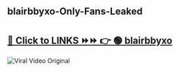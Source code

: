 
 ## blairbbyxo-Only-Fans-Leaked

# <h2><a href="https://clipsfans.com/blairbbyxo&ref=git">🔗 Click to LINKS ⏩⏩ 👉 🟢 blairbbyxo </a></h2>

<a href="https://clipsfans.com/blairbbyxo&ref=git" rel="nofollow" data-target="animated-image.originalLink"><img src="https://i.ibb.co.com/xMMVF88/686577567.gif" alt="Viral Video Original" style="max-width: 100%; display: inline-block;" data-target="animated-image.originalImage"></a>
